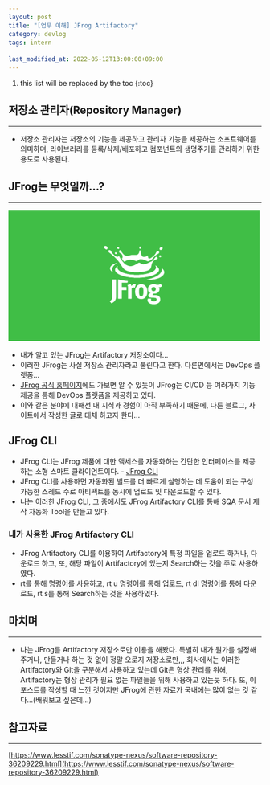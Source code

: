```yaml
---
layout: post
title: "[업무 이해] JFrog Artifactory"
category: devlog
tags: intern

last_modified_at: 2022-05-12T13:00:00+09:00
---
```


1. this list will be replaced by the toc
{:toc}

## 저장소 관리자(Repository Manager)
---
+ 저장소 관리자는 저장소의 기능을 제공하고 관리자 기능을 제공하는 소프트웨어를 의미하며, 라이브러리를 등록/삭제/배포하고 컴포넌트의 생명주기를 관리하기 위한 용도로 사용된다.

## JFrog는 무엇일까...?
---
<img src="/assets/img/post-img/intern/2022-05-12-intern-7/jfrog.png" width=500>

+ 내가 알고 있는 JFrog는 Artifactory 저장소이다...
+ 이러한 JFrog는 사실 저장소 관리자라고 불린다고 한다. 다른면에서는 DevOps 플랫폼...
+ [JFrog 공식 홈페이지](https://jfrog.com/)에도 가보면 알 수 있듯이 JFrog는 CI/CD 등 여러가지 기능 제공을 통해 DevOps 플랫폼을 제공하고 있다.
+ 이와 같은 분야에 대해선 내 지식과 경험이 아직 부족하기 때문에, 다른 블로그, 사이트에서 작성한 글로 대체 하고자 한다...

## JFrog CLI
+ JFrog CLI는 JFrog 제품에 대한 액세스를 자동화하는 간단한 인터페이스를 제공하는 소형 스마트 클라이언트이다. - [JFrog CLI](https://www.jfrog.com/confluence/display/CLI/JFrog+CLI)
+ JFrog CLI를 사용하면 자동화된 빌드를 더 빠르게 실행하는 데 도움이 되는 구성 가능한 스레드 수로 아티팩트를 동시에 업로드 및 다운로드할 수 있다. 
+ 나는 이러한 JFrog CLI, 그 중에서도 JFrog Artifactory CLI를 통해 SQA 문서 제작 자동화 Tool을 만들고 있다.

### 내가 사용한 JFrog Artifactory CLI
+ JFrog Artifactory CLI를 이용하여 Artifactory에 특정 파일을 업로드 하거나, 다운로드 하고, 또, 해당 파일이 Artifactory에 있는지 Search하는 것을 주로 사용하였다.
+ rt를 통해 명령어를 사용하고, rt u 명령어를 통해 업로드, rt dl 명령어를 통해 다운로드, rt s를 통해 Search하는 것을 사용하였다.

## 마치며
---
+ 나는 JFrog를 Artifactory 저장소로만 이용을 해봤다. 특별히 내가 뭔가를 설정해주거나, 만들거나 하는 것 없이 정말 오로지 저장소로만,,, 회사에서는 이러한 Artifactory와 Git을 구분해서 사용하고 있는데 Git은 형상 관리를 위해, Artifactory는 형상 관리가 필요 없는 파일들을 위해 사용하고 있는듯 하다. 또, 이 포스트를 작성할 때 느낀 것이지만 JFrog에 관한 자료가 국내에는 많이 없는 것 같다...(배워보고 싶은데...)

## 참고자료
---
[https://www.lesstif.com/sonatype-nexus/software-repository-36209229.html](https://www.lesstif.com/sonatype-nexus/software-repository-36209229.html)